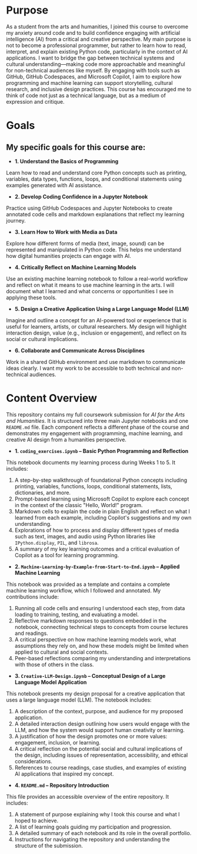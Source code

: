 # Purpose

As a student from the arts and humanities, I joined this course to overcome my anxiety around code and to build confidence engaging with artificial intelligence (AI) from a critical and creative perspective. My main purpose is not to become a professional programmer, but rather to learn how to read, interpret, and explain existing Python code, particularly in the context of AI applications. I want to bridge the gap between technical systems and cultural understanding—making code more approachable and meaningful for non-technical audiences like myself. By engaging with tools such as GitHub, GitHub Codespaces, and Microsoft Copilot, I aim to explore how programming and machine learning can support storytelling, cultural research, and inclusive design practices. This course has encouraged me to think of code not just as a technical language, but as a medium of expression and critique.

# Goals
## My specific goals for this course are:

- **1. Understand the Basics of Programming**

Learn how to read and understand core Python concepts such as printing, variables, data types, functions, loops, and conditional statements using examples generated with AI assistance.

- **2. Develop Coding Confidence in a Jupyter Notebook**

Practice using GitHub Codespaces and Jupyter Notebooks to create annotated code cells and markdown explanations that reflect my learning journey.

- **3. Learn How to Work with Media as Data**

Explore how different forms of media (text, image, sound) can be represented and manipulated in Python code. This helps me understand how digital humanities projects can engage with AI.

- **4. Critically Reflect on Machine Learning Models**

Use an existing machine learning notebook to follow a real-world workflow and reflect on what it means to use machine learning in the arts. I will document what I learned and what concerns or opportunities I see in applying these tools.

- **5. Design a Creative Application Using a Large Language Model (LLM)**

Imagine and outline a concept for an AI-powered tool or experience that is useful for learners, artists, or cultural researchers. My design will highlight interaction design, value (e.g., inclusion or engagement), and reflect on its social or cultural implications.

- **6. Collaborate and Communicate Across Disciplines**

Work in a shared GitHub environment and use markdown to communicate ideas clearly. I want my work to be accessible to both technical and non-technical audiences.

# Content Overview

This repository contains my full coursework submission for *AI for the Arts and Humanities*. It is structured into three main Jupyter notebooks and one `README.md` file. Each component reflects a different phase of the course and demonstrates my engagement with programming, machine learning, and creative AI design from a humanities perspective.

- **1. `coding_exercises.ipynb` – Basic Python Programming and Reflection**

This notebook documents my learning process during Weeks 1 to 5. It includes:

1. A step-by-step walkthrough of foundational Python concepts including printing, variables, functions, loops, conditional statements, lists, dictionaries, and more.
2. Prompt-based learning using Microsoft Copilot to explore each concept in the context of the classic "Hello, World!" program.
3. Markdown cells to explain the code in plain English and reflect on what I learned from each example, including Copilot's suggestions and my own understanding.
4. Explorations of how to process and display different types of media such as text, images, and audio using Python libraries like `IPython.display`, `PIL`, and `librosa`.
5. A summary of my key learning outcomes and a critical evaluation of Copilot as a tool for learning programming.

- **2. `Machine-Learning-by-Example-from-Start-to-End.ipynb` – Applied Machine Learning**

This notebook was provided as a template and contains a complete machine learning workflow, which I followed and annotated. My contributions include:

1. Running all code cells and ensuring I understood each step, from data loading to training, testing, and evaluating a model.
2. Reflective markdown responses to questions embedded in the notebook, connecting technical steps to concepts from course lectures and readings.
3. A critical perspective on how machine learning models work, what assumptions they rely on, and how these models might be limited when applied to cultural and social contexts.
4. Peer-based reflections comparing my understanding and interpretations with those of others in the class.

- **3. `Creative-LLM-Design.ipynb` – Conceptual Design of a Large Language Model Application**

This notebook presents my design proposal for a creative application that uses a large language model (LLM). The notebook includes:

1. A description of the context, purpose, and audience for my proposed application.
2. A detailed interaction design outlining how users would engage with the LLM, and how the system would support human creativity or learning.
3. A justification of how the design promotes one or more values: engagement, inclusion, or learning.
4. A critical reflection on the potential social and cultural implications of the design, including issues of representation, accessibility, and ethical considerations.
5. References to course readings, case studies, and examples of existing AI applications that inspired my concept.

- **4. `README.md` – Repository Introduction**

This file provides an accessible overview of the entire repository. It includes:

1. A statement of purpose explaining why I took this course and what I hoped to achieve.
2. A list of learning goals guiding my participation and progression.
3. A detailed summary of each notebook and its role in the overall portfolio.
4. Instructions for navigating the repository and understanding the structure of the submission.
